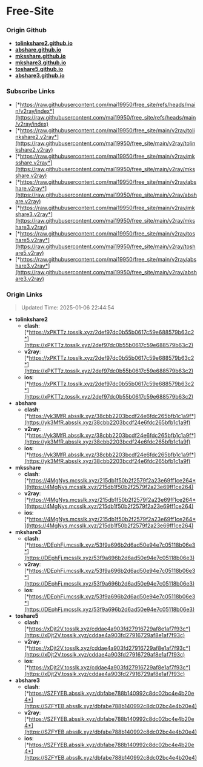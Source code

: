 # Free-Site

### Origin Github

- [**tolinkshare2.github.io**](https://github.com/tolinkshare2/tolinkshare2.github.io)
- [**abshare.github.io**](https://github.com/abshare/abshare.github.io)
- [**mksshare.github.io**](https://github.com/mksshare/mksshare.github.io)
- [**mkshare3.github.io**](https://github.com/mkshare3/mkshare3.github.io)
- [**toshare5.github.io**](https://github.com/toshare5/toshare5.github.io)
- [**abshare3.github.io**](https://github.com/abshare3/abshare3.github.io)

### Subscribe Links

- [*https://raw.githubusercontent.com/mai19950/free_site/refs/heads/main/v2ray/index*](https://raw.githubusercontent.com/mai19950/free_site/refs/heads/main/v2ray/index)
- [*https://raw.githubusercontent.com/mai19950/free_site/main/v2ray/tolinkshare2.v2ray*](https://raw.githubusercontent.com/mai19950/free_site/main/v2ray/tolinkshare2.v2ray)
- [*https://raw.githubusercontent.com/mai19950/free_site/main/v2ray/mksshare.v2ray*](https://raw.githubusercontent.com/mai19950/free_site/main/v2ray/mksshare.v2ray)
- [*https://raw.githubusercontent.com/mai19950/free_site/main/v2ray/abshare.v2ray*](https://raw.githubusercontent.com/mai19950/free_site/main/v2ray/abshare.v2ray)
- [*https://raw.githubusercontent.com/mai19950/free_site/main/v2ray/mkshare3.v2ray*](https://raw.githubusercontent.com/mai19950/free_site/main/v2ray/mkshare3.v2ray)
- [*https://raw.githubusercontent.com/mai19950/free_site/main/v2ray/toshare5.v2ray*](https://raw.githubusercontent.com/mai19950/free_site/main/v2ray/toshare5.v2ray)
- [*https://raw.githubusercontent.com/mai19950/free_site/main/v2ray/abshare3.v2ray*](https://raw.githubusercontent.com/mai19950/free_site/main/v2ray/abshare3.v2ray)

### Origin Links

> Updated Time: 2025-01-06 22:44:54

- **tolinkshare2**
  - **clash**: [*https://xPKTTz.tosslk.xyz/2def97dc0b55b0617c59e688579b63c2*](https://xPKTTz.tosslk.xyz/2def97dc0b55b0617c59e688579b63c2)
  - **v2ray**: [*https://xPKTTz.tosslk.xyz/2def97dc0b55b0617c59e688579b63c2*](https://xPKTTz.tosslk.xyz/2def97dc0b55b0617c59e688579b63c2)
  - **ios**: [*https://xPKTTz.tosslk.xyz/2def97dc0b55b0617c59e688579b63c2*](https://xPKTTz.tosslk.xyz/2def97dc0b55b0617c59e688579b63c2)
- **abshare**
  - **clash**: [*https://yk3MfR.absslk.xyz/38cbb2203bcdf24e6fdc265bfb1c1a9f*](https://yk3MfR.absslk.xyz/38cbb2203bcdf24e6fdc265bfb1c1a9f)
  - **v2ray**: [*https://yk3MfR.absslk.xyz/38cbb2203bcdf24e6fdc265bfb1c1a9f*](https://yk3MfR.absslk.xyz/38cbb2203bcdf24e6fdc265bfb1c1a9f)
  - **ios**: [*https://yk3MfR.absslk.xyz/38cbb2203bcdf24e6fdc265bfb1c1a9f*](https://yk3MfR.absslk.xyz/38cbb2203bcdf24e6fdc265bfb1c1a9f)
- **mksshare**
  - **clash**: [*https://4MgNys.mcsslk.xyz/215db1f50b2f2579f2a23e69ff1ce264*](https://4MgNys.mcsslk.xyz/215db1f50b2f2579f2a23e69ff1ce264)
  - **v2ray**: [*https://4MgNys.mcsslk.xyz/215db1f50b2f2579f2a23e69ff1ce264*](https://4MgNys.mcsslk.xyz/215db1f50b2f2579f2a23e69ff1ce264)
  - **ios**: [*https://4MgNys.mcsslk.xyz/215db1f50b2f2579f2a23e69ff1ce264*](https://4MgNys.mcsslk.xyz/215db1f50b2f2579f2a23e69ff1ce264)
- **mkshare3**
  - **clash**: [*https://DEphFj.mcsslk.xyz/53f9a696b2d6ad50e94e7c05118b06e3*](https://DEphFj.mcsslk.xyz/53f9a696b2d6ad50e94e7c05118b06e3)
  - **v2ray**: [*https://DEphFj.mcsslk.xyz/53f9a696b2d6ad50e94e7c05118b06e3*](https://DEphFj.mcsslk.xyz/53f9a696b2d6ad50e94e7c05118b06e3)
  - **ios**: [*https://DEphFj.mcsslk.xyz/53f9a696b2d6ad50e94e7c05118b06e3*](https://DEphFj.mcsslk.xyz/53f9a696b2d6ad50e94e7c05118b06e3)
- **toshare5**
  - **clash**: [*https://xDjt2V.tosslk.xyz/cddae4a903fd27916729af8e1af7f93c*](https://xDjt2V.tosslk.xyz/cddae4a903fd27916729af8e1af7f93c)
  - **v2ray**: [*https://xDjt2V.tosslk.xyz/cddae4a903fd27916729af8e1af7f93c*](https://xDjt2V.tosslk.xyz/cddae4a903fd27916729af8e1af7f93c)
  - **ios**: [*https://xDjt2V.tosslk.xyz/cddae4a903fd27916729af8e1af7f93c*](https://xDjt2V.tosslk.xyz/cddae4a903fd27916729af8e1af7f93c)
- **abshare3**
  - **clash**: [*https://SZFYEB.absslk.xyz/dbfabe788b140992c8dc02bc4e4b20e4*](https://SZFYEB.absslk.xyz/dbfabe788b140992c8dc02bc4e4b20e4)
  - **v2ray**: [*https://SZFYEB.absslk.xyz/dbfabe788b140992c8dc02bc4e4b20e4*](https://SZFYEB.absslk.xyz/dbfabe788b140992c8dc02bc4e4b20e4)
  - **ios**: [*https://SZFYEB.absslk.xyz/dbfabe788b140992c8dc02bc4e4b20e4*](https://SZFYEB.absslk.xyz/dbfabe788b140992c8dc02bc4e4b20e4)
